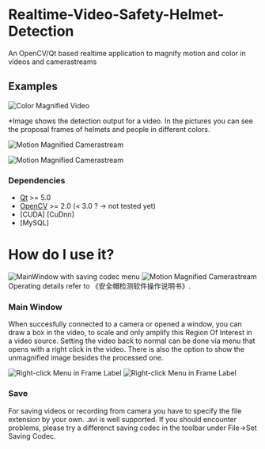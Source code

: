 # Realtime-Video-Safety-Helmet-Detection
An OpenCV/Qt based realtime application to magnify motion and color in videos and camerastreams

## Examples
![Color Magnified Video](pictures/Example.png)

*Image shows the detection output for a video. In the pictures you can see the proposal frames of helmets and people in different colors.



![Motion Magnified Camerastream](pictures/Play.png)

![Motion Magnified Camerastream](pictures/Database.png)

### Dependencies
- [Qt](http://qt-project.org/) >= 5.0
- [OpenCV](http://opencv.org/) >= 2.0 (< 3.0 ? -> not tested yet)
- [CUDA] [CuDnn]
- [MySQL]

# How do I use it?

![MainWindow with saving codec menu](pictures/MainWindow.png)
![Motion Magnified Camerastream](pictures/Connext.png)
Operating details refer to 《安全帽检测软件操作说明书》.


### Main Window
When succesfully connected to a camera or opened a window, you can draw a box in the video, to scale and only amplify this Region Of Interest in a video source. Setting the video back to normal can be done via menu that opens with a right click in the video. There is also the option to show the unmagnified image besides the processed one.

![Right-click Menu in Frame Label](pictures/Camera.png)
![Right-click Menu in Frame Label](pictures/Connect.png)

### Save
For saving videos or recording from camera you have to specify the file extension by your own. .avi is well supported. If you should encounter problems, please try a differenct saving codec in the toolbar under File->Set Saving Codec.

